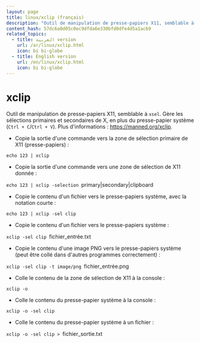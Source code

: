 ```yaml
---
layout: page
title: linux/xclip (français)
description: "Outil de manipulation de presse-papiers X11, semblable à `xsel`."
content_hash: 57dc6a0d05c0ec9dfda6e330bfd0dfe4d5a1acb9
related_topics:
  - title: العربية version
    url: /ar/linux/xclip.html
    icon: bi bi-globe
  - title: English version
    url: /en/linux/xclip.html
    icon: bi bi-globe
---
```

# xclip

Outil de manipulation de presse-papiers X11, semblable à `xsel`.
Gère les sélections primaires et secondaires de X, en plus du presse-papier système (`Ctrl + C`/`Ctrl + V`).
Plus d'informations : <https://manned.org/xclip>.

- Copie la sortie d'une commande vers la zone de sélection primaire de X11 (presse-papiers) :

`echo 123 | xclip`

- Copie la sortie d'une commande vers une zone de sélection de X11 donnée :

`echo 123 | xclip -selection `<span class="tldr-var badge badge-pill bg-dark-lm bg-white-dm text-white-lm text-dark-dm font-weight-bold">primary|secondary|clipboard</span>

- Copie le contenu d'un fichier vers le presse-papiers système, avec la notation courte :

`echo 123 | xclip -sel clip`

- Copie le contenu d'un fichier vers le presse-papiers système :

`xclip -sel clip `<span class="tldr-var badge badge-pill bg-dark-lm bg-white-dm text-white-lm text-dark-dm font-weight-bold">fichier_entrée.txt</span>

- Copie le contenu d'une image PNG vers le presse-papiers système (peut être collé dans d'autres programmes correctement) :

`xclip -sel clip -t image/png `<span class="tldr-var badge badge-pill bg-dark-lm bg-white-dm text-white-lm text-dark-dm font-weight-bold">fichier_entrée.png</span>

- Colle le contenu de la zone de sélection de X11 à la console :

`xclip -o`

- Colle le contenu du presse-papier système à la console :

`xclip -o -sel clip`

- Colle le contenu du presse-papier système à un fichier :

`xclip -o -sel clip > `<span class="tldr-var badge badge-pill bg-dark-lm bg-white-dm text-white-lm text-dark-dm font-weight-bold">fichier_sortie.txt</span>
